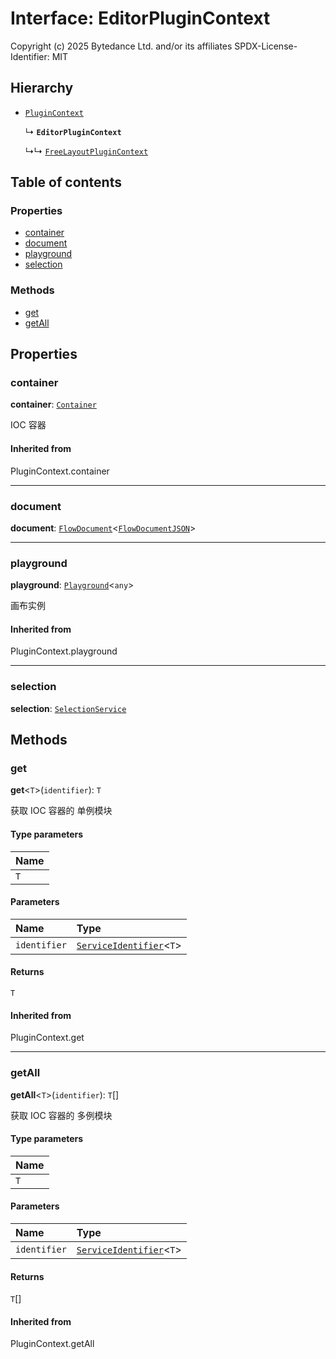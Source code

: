 # Interface: EditorPluginContext

Copyright (c) 2025 Bytedance Ltd. and/or its affiliates
SPDX-License-Identifier: MIT

## Hierarchy

* [`PluginContext`](/en/auto-docs/free-layout-editor/variables/PluginContext-1.md)

  ↳ **`EditorPluginContext`**

  ↳↳ [`FreeLayoutPluginContext`](/en/auto-docs/free-layout-editor/interfaces/FreeLayoutPluginContext.md)

## Table of contents

### Properties

* [container](/en/auto-docs/free-layout-editor/interfaces/EditorPluginContext.md#container)
* [document](/en/auto-docs/free-layout-editor/interfaces/EditorPluginContext.md#document)
* [playground](/en/auto-docs/free-layout-editor/interfaces/EditorPluginContext.md#playground)
* [selection](/en/auto-docs/free-layout-editor/interfaces/EditorPluginContext.md#selection)

### Methods

* [get](/en/auto-docs/free-layout-editor/interfaces/EditorPluginContext.md#get)
* [getAll](/en/auto-docs/free-layout-editor/interfaces/EditorPluginContext.md#getall)

## Properties

### container

**container**: [`Container`](/en/auto-docs/free-layout-editor/interfaces/interfaces.Container.md)

IOC 容器

#### Inherited from

PluginContext.container

***

### document

**document**: [`FlowDocument`](/en/auto-docs/free-layout-editor/classes/FlowDocument.md)<[`FlowDocumentJSON`](/en/auto-docs/free-layout-editor/types/FlowDocumentJSON.md)>

***

### playground

**playground**: [`Playground`](/en/auto-docs/free-layout-editor/classes/Playground.md)<`any`>

画布实例

#### Inherited from

PluginContext.playground

***

### selection

**selection**: [`SelectionService`](/en/auto-docs/free-layout-editor/classes/SelectionService.md)

## Methods

### get

**get**<`T`>(`identifier`): `T`

获取 IOC 容器的 单例模块

#### Type parameters

| Name |
| :------ |
| `T` |

#### Parameters

| Name | Type |
| :------ | :------ |
| `identifier` | [`ServiceIdentifier`](/en/auto-docs/free-layout-editor/types/interfaces.ServiceIdentifier.md)<`T`> |

#### Returns

`T`

#### Inherited from

PluginContext.get

***

### getAll

**getAll**<`T`>(`identifier`): `T`\[]

获取 IOC 容器的 多例模块

#### Type parameters

| Name |
| :------ |
| `T` |

#### Parameters

| Name | Type |
| :------ | :------ |
| `identifier` | [`ServiceIdentifier`](/en/auto-docs/free-layout-editor/types/interfaces.ServiceIdentifier.md)<`T`> |

#### Returns

`T`\[]

#### Inherited from

PluginContext.getAll
